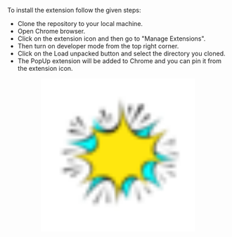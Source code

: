 To install the extension follow the given steps:
- Clone the repository to your local machine.
- Open Chrome browser.
- Click on the extension icon and then go to "Manage Extensions".
- Then turn on developer mode from the top right corner.
- Click on the Load unpacked button and select the directory you cloned.
- The PopUp extension will be added to Chrome and you can pin it from the extension icon.

<p align="center">
  <img src="popup.png" width="350" title="hover text">
</p>
